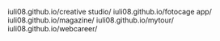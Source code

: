 iuli08.github.io/creative studio/
iuli08.github.io/fotocage app/
iuli08.github.io/magazine/
iuli08.github.io/mytour/
iuli08.github.io/webcareer/
